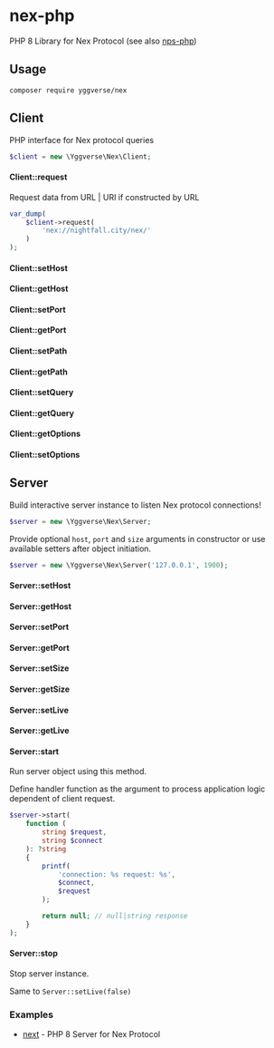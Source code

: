 # nex-php

PHP 8 Library for Nex Protocol (see also [nps-php](https://github.com/YGGverse/nps-php))

## Usage

```
composer require yggverse/nex
```

## Client

PHP interface for Nex protocol queries

``` php
$client = new \Yggverse\Nex\Client;
```

#### Client::request

Request data from URL | URI if constructed by URL

``` php
var_dump(
    $client->request(
        'nex://nightfall.city/nex/'
    )
);
```

#### Client::setHost
#### Client::getHost
#### Client::setPort
#### Client::getPort
#### Client::setPath
#### Client::getPath
#### Client::setQuery
#### Client::getQuery
#### Client::getOptions
#### Client::setOptions

## Server

Build interactive server instance to listen Nex protocol connections!

``` php
$server = new \Yggverse\Nex\Server;
```

Provide optional `host`, `port` and `size` arguments in constructor or use available setters after object initiation.

``` php
$server = new \Yggverse\Nex\Server('127.0.0.1', 1900);
```

#### Server::setHost
#### Server::getHost
#### Server::setPort
#### Server::getPort
#### Server::setSize
#### Server::getSize
#### Server::setLive
#### Server::getLive

#### Server::start

Run server object using this method.

Define handler function as the argument to process application logic dependent of client request.

``` php
$server->start(
    function (
        string $request,
        string $connect
    ): ?string
    {
        printf(
            'connection: %s request: %s',
            $connect,
            $request
        );

        return null; // null|string response
    }
);
```

#### Server::stop

Stop server instance.

Same to `Server::setLive(false)`

### Examples

* [next](https://github.com/YGGverse/next) - PHP 8 Server for Nex Protocol